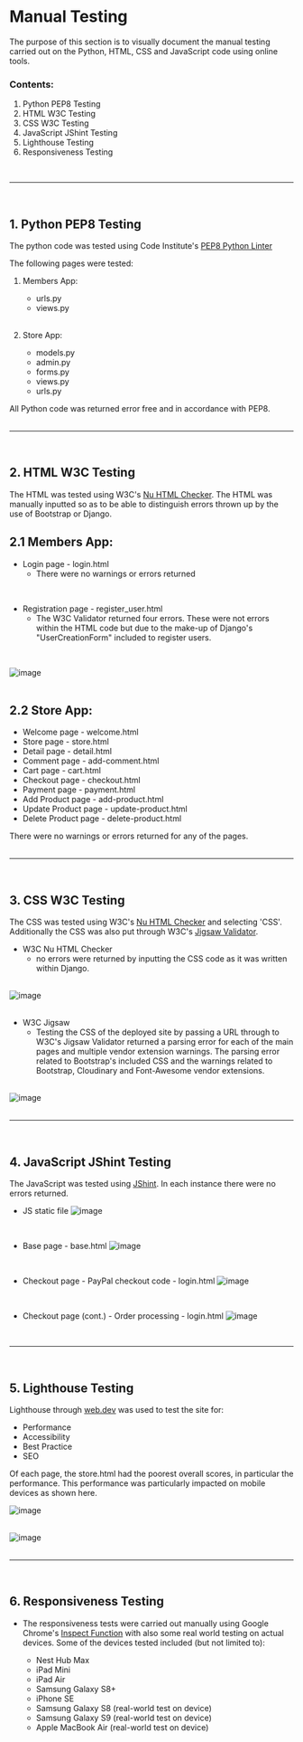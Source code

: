 # Manual Testing

The purpose of this section is to visually document the manual testing carried out on the Python, HTML, CSS and JavaScript code using online tools. 

### Contents:
1. Python PEP8 Testing
2. HTML W3C Testing
3. CSS W3C Testing
4. JavaScript JShint Testing
5. Lighthouse Testing
6. Responsiveness Testing</br>
</br>

___
</br>

## 1. Python PEP8 Testing
The python code was tested using Code Institute's [PEP8 Python Linter](https://pep8ci.herokuapp.com/)


The following pages were tested:

1. Members App:
    * urls.py
    * views.py</br>
    </br>

2. Store App:
    * models.py
    * admin.py
    * forms.py
    * views.py
    * urls.py

All Python code was returned error free and in accordance with PEP8.</br>
</br>

___
</br>

## 2. HTML W3C Testing
The HTML was tested using W3C's [Nu HTML Checker](https://validator.w3.org/nu/#textarea). The HTML was manually inputted so as to be able to distinguish errors thrown up by the use of Bootstrap or Django.

## 2.1 Members App:

* Login page - login.html
    * There were no warnings or errors returned</br >
</br >

* Registration page - register_user.html
    * The W3C Validator returned four errors. These were not errors within the HTML code but due to the make-up of Django's "UserCreationForm" included to register users.</br>
</br>

![image](https://github.com/cmikedev/ecommerce/blob/main/manual_testing/images/html/1%20-%20w3c%20-%20register.png?raw=true)</br >
</br >

## 2.2 Store App:

* Welcome page - welcome.html
* Store page - store.html
* Detail page - detail.html
* Comment page - add-comment.html
* Cart page - cart.html
* Checkout page - checkout.html
* Payment page - payment.html
* Add Product page - add-product.html
* Update Product page - update-product.html
* Delete Product page - delete-product.html
    
There were no warnings or errors returned for any of the pages.</br>
</br>

___
</br>

## 3. CSS W3C Testing
The CSS was tested using W3C's [Nu HTML Checker](https://validator.w3.org/nu/#textarea) and selecting 'CSS'. Additionally the CSS was also put through W3C's [Jigsaw Validator](https://jigsaw.w3.org/css-validator/#validate_by_uri).


* W3C Nu HTML Checker
    * no errors were returned by inputting the CSS code as it was written within Django.</br>
    </br>
    
![image](https://github.com/cmikedev/ecommerce/blob/main/manual_testing/images/css/1%20-%20w3c%20-%20css.png?raw=true)</br >
</br >

* W3C Jigsaw
    * Testing the CSS of the deployed site by passing a URL through to W3C's Jigsaw Validator returned a parsing error for each of the main pages and multiple vendor extension warnings. The parsing error related to Bootstrap's included CSS and the warnings related to Bootstrap, Cloudinary and Font-Awesome vendor extensions.</br>
    </br>

![image](https://github.com/cmikedev/ecommerce/blob/main/manual_testing/images/css/2%20-%20w3c%20-%20css%20jigsaw.png?raw=true)</br >
</br >

___
</br>


## 4. JavaScript JShint Testing
The JavaScript was tested using [JShint](https://jshint.com/). In each instance there were no errors returned.

* JS static file
![image](https://github.com/cmikedev/ecommerce/blob/main/manual_testing/images/js/1%20-%20jshint%20-%20js.png?raw=true)</br >
</br >

* Base page - base.html
![image](https://github.com/cmikedev/ecommerce/blob/main/manual_testing/images/js/2%20-%20jshint%20-%20base.png?raw=true)</br >
</br >

* Checkout page - PayPal checkout code - login.html
![image](https://github.com/cmikedev/ecommerce/blob/main/manual_testing/images/js/3%20-%20jshint%20-%20paypal%20-%20checkout.png?raw=true)</br >
</br >

* Checkout page (cont.) - Order processing - login.html
![image](https://github.com/cmikedev/ecommerce/blob/main/manual_testing/images/js/3.1%20-%20jshint%20-%20order%20-%20checkout.png?raw=true)</br >
</br >

___
</br>

## 5. Lighthouse Testing

Lighthouse through [web.dev](https://pagespeed.web.dev/) was used to test the site for: 
* Performance
* Accessibility
* Best Practice
* SEO

Of each page, the store.html had the poorest overall scores, in particular the performance. This performance was particularly impacted on mobile devices as shown here.

![image](https://github.com/cmikedev/ecommerce/blob/main/manual_testing/images/lighthouse/results.png?raw=true)</br >
</br >

![image](https://github.com/cmikedev/ecommerce/blob/main/manual_testing/images/lighthouse/performance.png?raw=true)</br >
</br >

___
</br>

## 6. Responsiveness Testing

* The responsiveness tests were carried out manually using Google Chrome's [Inspect Function](https://developer.chrome.com/docs/devtools/open/) with also some real world testing on actual devices. Some of the devices tested included (but not limited to):

    * Nest Hub Max
    * iPad Mini
    * iPad Air
    * Samsung Galaxy S8+
    * iPhone SE
    * Samsung Galaxy S8 (real-world test on device)
    * Samsung Galaxy S9 (real-world test on device)
    * Apple MacBook Air (real-world test on device) <br />
    <br />